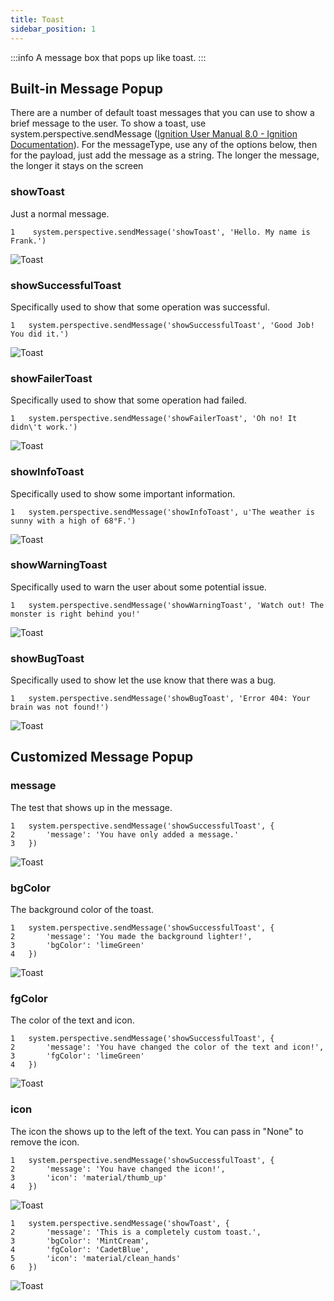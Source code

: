 ```yaml
---
title: Toast
sidebar_position: 1
---
```

:::info
A message box that pops up like toast.
:::

## Built-in Message Popup

There are a number of default toast messages that you can use to show a brief message to the user. To show a toast, use system.perspective.sendMessage ([Ignition User Manual 8.0 - Ignition Documentation](https://docs.inductiveautomation.com/display/DOC80/system.perspective.sendMessage)). For the messageType, use any of the options below, then for the payload, just add the message as a string. The longer the message, the longer it stays on the screen


### showToast

Just a normal message.  
```
1    system.perspective.sendMessage('showToast', 'Hello. My name is Frank.')
```

![Toast](/img/toast-1.png)


### showSuccessfulToast

Specifically used to show that some operation was successful.  
```
1   system.perspective.sendMessage('showSuccessfulToast', 'Good Job! You did it.')
```

![Toast](/img/toast-2.png)


### showFailerToast

Specifically used to show that some operation had failed.  
```
1   system.perspective.sendMessage('showFailerToast', 'Oh no! It didn\'t work.')
```
![Toast](/img/toast-3.png)


### showInfoToast

Specifically used to show some important information.  
```
1   system.perspective.sendMessage('showInfoToast', u'The weather is sunny with a high of 68°F.')
```
![Toast](/img/toast-4.png)


### showWarningToast

Specifically used to warn the user about some potential issue.  
```
1   system.perspective.sendMessage('showWarningToast', 'Watch out! The monster is right behind you!'
```
![Toast](/img/toast-5.png)


### showBugToast

Specifically used to show let the use know that there was a bug.  
```
1   system.perspective.sendMessage('showBugToast', 'Error 404: Your brain was not found!')
```

![Toast](/img/toast-6.png)


## Customized Message Popup

### message

The test that shows up in the message.  
```
1   system.perspective.sendMessage('showSuccessfulToast', {
2       'message': 'You have only added a message.'
3   })
```

![Toast](/img/toast-7.png)


### bgColor

The background color of the toast.  
```
1   system.perspective.sendMessage('showSuccessfulToast', {
2       'message': 'You made the background lighter!', 
3       'bgColor': 'limeGreen'
4   })
```

![Toast](/img/toast-8.png)


### fgColor

The color of the text and icon.
```
1   system.perspective.sendMessage('showSuccessfulToast', {
2       'message': 'You have changed the color of the text and icon!', 
3       'fgColor': 'limeGreen'
4   })
```

![Toast](/img/toast-9.png)


### icon

The icon the shows up to the left of the text. You can pass in "None" to remove the icon.
```
1   system.perspective.sendMessage('showSuccessfulToast', {
2       'message': 'You have changed the icon!', 
3       'icon': 'material/thumb_up'
4   })
```

![Toast](/img/toast-10.png)

```
1   system.perspective.sendMessage('showToast', {
2       'message': 'This is a completely custom toast.',
3       'bgColor': 'MintCream',
4       'fgColor': 'CadetBlue',
5       'icon': 'material/clean_hands'
6   })
```

![Toast](/img/toast-11.png)













